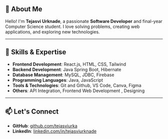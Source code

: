 ## 👋 About Me
Hello! I'm **Tejasvi Urknade**, a passionate **Software Developer** and final-year Computer Science student. I love solving problems, creating web applications, and exploring new technologies.

---

## 🌟 Skills & Expertise
- **Frontend Development**: React.js, HTML, CSS, Tailwind
- **Backend Development**: Java Spring Boot, Hibernate
- **Database Management**: MySQL, JDBC, Firebase
- **Programming Languages**: Java, JavaScript
- **Tools & Technologies**: Git and Github, VS Code, Canva, Figma
- **Others**: API Integration, Frontend Web Development , Designing

---

## 📫 Let's Connect
- **GitHub**: [github.com/tejasviurka](https://github.com/tejasviurka)
- **LinkedIn**: [linkedin.com/in/tejasviurknade](#)
